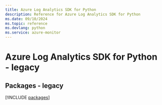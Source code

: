 ```yaml
---
title: Azure Log Analytics SDK for Python
description: Reference for Azure Log Analytics SDK for Python
ms.date: 09/10/2024
ms.topic: reference
ms.devlang: python
ms.service: azure-monitor
---
```

# Azure Log Analytics SDK for Python - legacy
## Packages - legacy
[!INCLUDE [packages](log-analytics-index.md)]